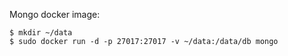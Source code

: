 Mongo docker image:
```
$ mkdir ~/data
$ sudo docker run -d -p 27017:27017 -v ~/data:/data/db mongo
```
